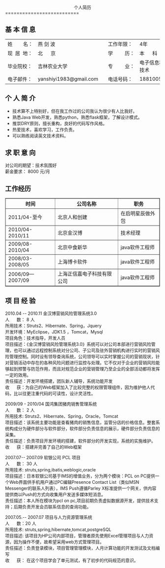 <center>个人简历</center>
==========================

基 本 信 息
----------------------
<table>
	<tr>
		<td>姓&nbsp;&nbsp;&nbsp;&nbsp;&nbsp;&nbsp;&nbsp;&nbsp;名：</td>
		<td>燕 剑 波</td>
		<td width="200px;"></td>
		<td>工作年限：</td>
		<td>4年</td>
	</tr>
	<tr>	
		<td>现&nbsp;&nbsp;居&nbsp;&nbsp;地：</td>
		<td>北&nbsp;&nbsp;&nbsp;&nbsp;&nbsp;&nbsp;京</td>
		<td width="200px;"></td>
		<td>学&nbsp;&nbsp;&nbsp;&nbsp;&nbsp;&nbsp;&nbsp;&nbsp;&nbsp;历：</td>
		<td>本&nbsp;&nbsp;&nbsp;&nbsp;&nbsp;&nbsp;科</td>
	</tr>
	<tr>
		<td>毕业院校：</td>
		<td>吉林农业大学</td>
		<td width="200px;"></td>
		<td>专&nbsp;&nbsp;&nbsp;&nbsp;&nbsp;&nbsp;&nbsp;&nbsp;&nbsp;业：</td>
		<td colspan="4">电子信息科学与技术</td>
	</tr>	
	<tr>
		<td>电子邮件：</td>
		<td>yanshiyi1983@gmail.com</td>
		<td width="200px;"></td>
		<td>电话号码：</td>
		<td>18810051856</td>
	</tr>
</table>

个 人 简 介
----------------------
- 技术算不上特别好，但在我工作过的公司我认为很少有人比我好。
- 熟悉Java Web开发，熟悉python，熟悉flask框架，了解设计模式。  
- 推崇DRY原则，擅长重构，良好的代码写作风格。  
- 热爱技术，喜欢学习，工作负责。  
- 可以熟练阅读英文技术资料。  

求 职 意 向
----------------------
对公司的期望：技术氛围好  
薪金要求： 8000 元/月

工作经历
---------------------
<table border="1">
	<tr>
		<th>时间</th>
		<th>公司名称</th>
		<th>职务</th>
	</tr>
	<tr>   
        		<td>2011/04-至今</td>
		<td>北京人和创建</td>
		<td>在启明星辰做外包</td>
    	</tr>
	<tr>   
        		<td>2010/04-2010/11</td>	
		<td>北京金汉博</td>
		<td>技术经理 </td>
    	</tr>
	<tr>   
        		<td>2009/08-2010/04</td>
		<td>北京中食新华</td>
		<td>java软件工程师 </td>
    	</tr>
	<tr>   
        		<td>2008/03-2008/05</td>
		<td>上海博卡软件</td>
		<td>java软件工程师 </td>
    	</tr>
	<tr>   
		<td>2006/09—2007/09</td>
		<td>上海正信嘉电子科技有限公司</td>
		<td>java软件工程师</td>
    	</tr>
</table>

项 目 经 验
------------
2010.04 -- 2010.11  金汉博营销风险管理系统3.0  
人&nbsp;&nbsp;&nbsp;&nbsp;&nbsp;&nbsp;数： 8 人  
所用技术：Struts2、Hibernate、Spring，Jquery  
开发环境：MyEclipse，JDK1.5 ，Tomcat，Mysql  
项目角色：技术指导，开发人员  
项目描述：《金汉博营销风险管理系统3.0》系统可以对公司本部进行营销风险管理，也可以通过远程控制系统对分公司、子公司及驻外营销机构进行实时的营销风险管理控制。同时设有领导查询系统，公司领导可以实时掌握公司的营销现状，针对营销活动中存在的各种风险问题进行监控与处理。它不仅对于企业的营销风险能够起到预警与防范作用，而且对规范企业的营销管理乃至企业的全部活动都将发挥一定的效用。  
责任描述：开发环境搭建，团队新人辅导，系统功能开发  
收&nbsp;&nbsp;&nbsp;&nbsp;&nbsp;&nbsp;获：为自己的Web框架加入了比较完整的权限管理组件，因为维护他人代码，比以往更注重代码的可读性，设计灵活性。 

2009/09 - 2010/04   国鸿集团猪肉销售管理系统  
人&nbsp;&nbsp;&nbsp;&nbsp;&nbsp;&nbsp;数： 2 人  
所用技术: Struts2、Hibernate、Spring，Oracle，Tomcat  
项目描述：该系统主要功能是查看猪肉的销售信息，监管分店的价格信息。整套系统构成分为硬件部分与软件部分，软件部分负责信息的展示，硬件部分负责信息的采集。  
责任描述：负责项目开发环境的搭建，软件部分的开发实现，系统的实施维护。  
收&nbsp;&nbsp;&nbsp;&nbsp;&nbsp;&nbsp;获：搭建并完善了自己的Web框架  

2007.07-- 2007.09   软银公司 PCL 项目  
人&nbsp;&nbsp;&nbsp;&nbsp;&nbsp;&nbsp;数：  30 人  
所用技术: struts,spring,ibatis,weblogic,oracle  
项目描述：日本软银公司基于IMS的增值业务，分为两个模块：PCL on PC提供一个Web界面供手机用户通过PC编辑Presence Contact List（类似MSN Messenger的联系人列表），IMS Push遵循Parley X标准提供一个网关，供内容提供商以Push的方式向收集用户发送多媒体短消息。   
责任描述：本人所在模块为pcl on pc,项目前期负责虚拟数据源开发，提供技术支持；后期负责开发会员联系信息的查询功能。   
	
2007.05.-- 2007.07  项目与人力资源管理系统  
人&nbsp;&nbsp;&nbsp;&nbsp;&nbsp;&nbsp;数：20 人  
所用技术: struts,spring,hibernate,tomcat,postgreSQL  
项目描述: 该项目为HP公司内部项目，管理者原先使用Excel管理项目与人力资源，因为操作不便，故希望采用web方式管理项目。   
责任描述：负责登录模块，项目管理管理模块，人月计算功能的开发测试及文档编写   
收&nbsp;&nbsp;&nbsp;&nbsp;&nbsp;&nbsp;获： 在这个项目学会了单元测试，有了初步的代码规范的意识。 
